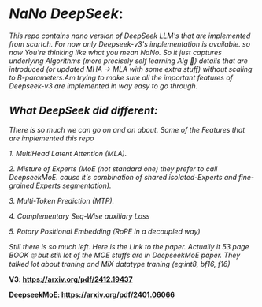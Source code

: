 # _NaNo DeepSeek_:

_This repo contains nano version of DeepSeek LLM's that are implemented from scartch. For now only Deepseek-v3's implementation is available. so now You're thinking like what you mean NaNo. So it just captures underlying Algorithms (more precisely self learning Alg 🧠) details that are introduced (or updated MHA -> MLA with some extra stuff) without scaling to B-parameters.Am trying to make sure all the important features of Deepseek-v3 are implemented in way easy to go through._

  ## *What DeepSeek did different:*
  *There is so much we can go on and on about. Some of the Features that are implemented this repo*
  
  *1. MultiHead Latent Attention (MLA).*
  
  *2. Misture of Experts (MoE (not standard one) they prefer to call DeepseekMoE. cause it's combination of shared isolated-Experts and fine-grained Experts segmentation).*
  
  *3. Multi-Token Prediction (MTP).*
  
  *4. Complementary Seq-Wise auxiliary Loss*
  
  *5. Rotary Positional Embedding (RoPE in a decoupled way)*

  *Still there is so much left. Here is the Link to the paper. Actually it 53 page BOOK 🙄 but still lot of the MOE stuffs are in DeepseekMoE paper. They talked lot about traning and MiX datatype traning (eg:int8, bf16, f16)*
  
  **V3: https://arxiv.org/pdf/2412.19437**
    
  **DeepseekMoE: https://arxiv.org/pdf/2401.06066**
    
